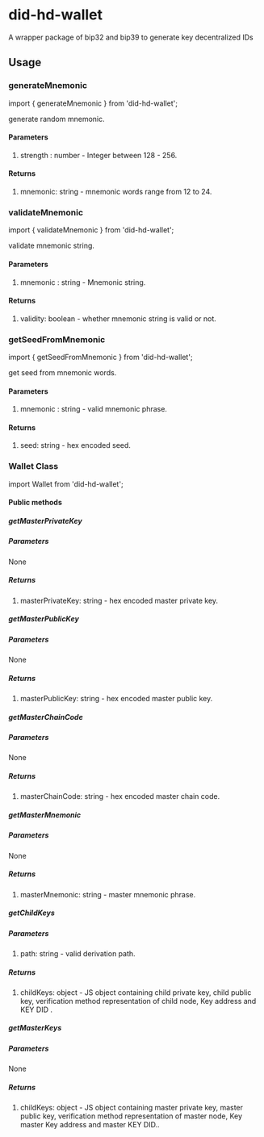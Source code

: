 # did-hd-wallet

A wrapper package of bip32 and bip39 to generate key decentralized IDs

## Usage

### generateMnemonic

import { generateMnemonic } from 'did-hd-wallet';

generate random mnemonic.

#### Parameters

1. strength : number - Integer between 128 - 256.

#### Returns

1. mnemonic: string - mnemonic words range from 12 to 24.

### validateMnemonic

import { validateMnemonic } from 'did-hd-wallet';

validate mnemonic string.

#### Parameters

1. mnemonic : string - Mnemonic string.

#### Returns

1. validity: boolean - whether mnemonic string is valid or not.

### getSeedFromMnemonic

import { getSeedFromMnemonic } from 'did-hd-wallet';

get seed from mnemonic words.

#### Parameters

1. mnemonic : string - valid mnemonic phrase.

#### Returns

1. seed: string - hex encoded seed.

### Wallet Class

import Wallet from 'did-hd-wallet';

#### Public methods

##### getMasterPrivateKey

##### Parameters

None

##### Returns

1. masterPrivateKey: string - hex encoded master private key.

##### getMasterPublicKey

##### Parameters

None

##### Returns

1. masterPublicKey: string - hex encoded master public key.

##### getMasterChainCode

##### Parameters

None

##### Returns

1. masterChainCode: string - hex encoded master chain code.

##### getMasterMnemonic

##### Parameters

None

##### Returns

1. masterMnemonic: string - master mnemonic phrase.

##### getChildKeys

##### Parameters

1. path: string - valid derivation path.

##### Returns

1. childKeys: object - JS object containing child private key, child public key, verification method representation of child node, Key address and KEY DID .

##### getMasterKeys

##### Parameters

None

##### Returns

1. childKeys: object - JS object containing master private key, master public key, verification method representation of master node, Key master Key address and master KEY DID..
